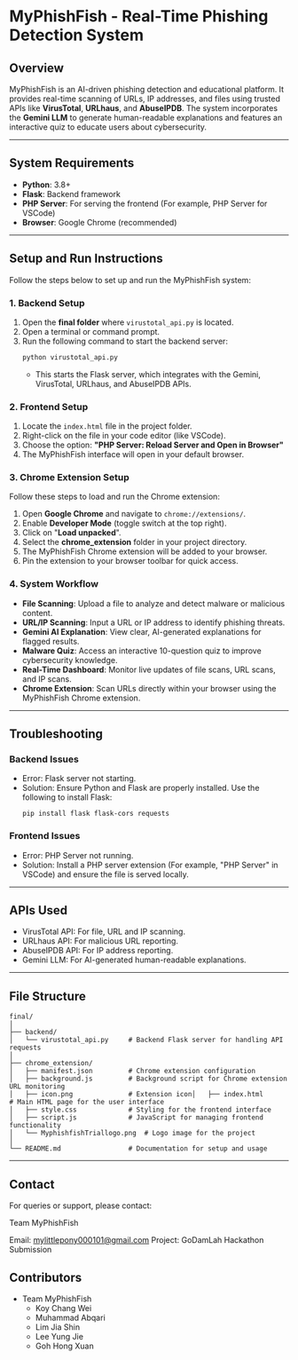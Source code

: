 # **MyPhishFish - Real-Time Phishing Detection System**

## **Overview**  
MyPhishFish is an AI-driven phishing detection and educational platform. It provides real-time scanning of URLs, IP addresses, and files using trusted APIs like **VirusTotal**, **URLhaus**, and **AbuseIPDB**. The system incorporates the **Gemini LLM** to generate human-readable explanations and features an interactive quiz to educate users about cybersecurity.

---

## **System Requirements**  
- **Python**: 3.8+  
- **Flask**: Backend framework  
- **PHP Server**: For serving the frontend (For example, PHP Server for VSCode)  
- **Browser**: Google Chrome (recommended)  

---

## **Setup and Run Instructions**

Follow the steps below to set up and run the MyPhishFish system:

### **1. Backend Setup**  
1. Open the **final folder** where `virustotal_api.py` is located.
2. Open a terminal or command prompt.  
3. Run the following command to start the backend server:  
   ```bash
   python virustotal_api.py
   ```
   - This starts the Flask server, which integrates with the Gemini, VirusTotal, URLhaus, and AbuseIPDB APIs.
  
### **2. Frontend Setup**
1. Locate the `index.html` file in the project folder.
2. Right-click on the file in your code editor (like VSCode).
3. Choose the option:
   **"PHP Server: Reload Server and Open in Browser"**
4. The MyPhishFish interface will open in your default browser.

### **3. Chrome Extension Setup**
Follow these steps to load and run the Chrome extension:
1. Open **Google Chrome** and navigate to `chrome://extensions/`.
2. Enable **Developer Mode** (toggle switch at the top right).
3. Click on "**Load unpacked**".
4. Select the **chrome_extension** folder in your project directory.
5. The MyPhishFish Chrome extension will be added to your browser.
6. Pin the extension to your browser toolbar for quick access.

### **4. System Workflow**
- **File Scanning**: Upload a file to analyze and detect malware or malicious content.
- **URL/IP Scanning**: Input a URL or IP address to identify phishing threats.
- **Gemini AI Explanation**: View clear, AI-generated explanations for flagged results.
- **Malware Quiz**: Access an interactive 10-question quiz to improve cybersecurity knowledge.
- **Real-Time Dashboard**: Monitor live updates of file scans, URL scans, and IP scans.
- **Chrome Extension**: Scan URLs directly within your browser using the MyPhishFish Chrome extension.

---
## Troubleshooting

### Backend Issues
- Error: Flask server not starting.
 - Solution: Ensure Python and Flask are properly installed. Use the following to install Flask:
   ```
   pip install flask flask-cors requests
   ```
### Frontend Issues
- Error: PHP Server not running.
 - Solution: Install a PHP server extension (For example, "PHP Server" in VSCode) and ensure the file is served locally.

---

## APIs Used
- VirusTotal API: For file, URL and IP scanning.
- URLhaus API: For malicious URL reporting.
- AbuseIPDB API: For IP address reporting.
- Gemini LLM: For AI-generated human-readable explanations.

---

## File Structure
```
final/
│
├── backend/
│   └── virustotal_api.py     # Backend Flask server for handling API requests
│
├── chrome_extension/
│   ├── manifest.json         # Chrome extension configuration
│   ├── background.js         # Background script for Chrome extension URL monitoring
│   ├── icon.png              # Extension icon│   ├── index.html            # Main HTML page for the user interface
│   ├── style.css             # Styling for the frontend interface
│   ├── script.js             # JavaScript for managing frontend functionality
│   └── MyphishfishTriallogo.png  # Logo image for the project
│
└── README.md                 # Documentation for setup and usage
```

---

## Contact
For queries or support, please contact:

Team MyPhishFish

Email: mylittlepony000101@gmail.com
Project: GoDamLah Hackathon Submission

## Contributors
- Team MyPhishFish
  - Koy Chang Wei
  - Muhammad Abqari
  - Lim Jia Shin
  - Lee Yung Jie
  - Goh Hong Xuan
 
